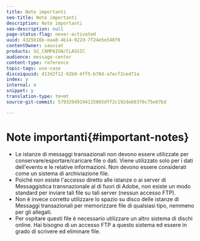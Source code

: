 ```yaml
---
title: Note importanti
seo-title: Note importanti
description: Note importanti
seo-description: null
page-status-flag: never-activated
uuid: 4325b16b-eaa8-4b14-922d-7f24e5e548f0
contentOwner: sauviat
products: SG_CAMPAIGN/CLASSIC
audience: message-center
content-type: reference
topic-tags: use-case
discoiquuid: d13d2f12-92b9-4ff5-b70d-a7ecf2ced71a
index: y
internal: n
snippet: y
translation-type: tm+mt
source-git-commit: 579329d9194115065dff2c192deb0376c75e67bd

---
```



# Note importanti{#important-notes}

* Le istanze di messaggi transazionali non devono essere utilizzate per conservare/esportare/caricare file o dati. Viene utilizzato solo per i dati dell&#39;evento e le relative informazioni. Non devono essere considerati come un sistema di archiviazione file.
* Poiché non esiste l&#39;accesso diretto alle istanze o ai server di Messaggistica transnazionale al di fuori di Adobe, non esiste un modo standard per inviare tali file su tali server (nessun accesso FTP).
* Non è invece corretto utilizzare lo spazio su disco delle istanze di Messaggi transazionali per memorizzare file di qualsiasi tipo, nemmeno per gli allegati.
* Per ospitare questi file è necessario utilizzare un altro sistema di dischi online. Hai bisogno di un accesso FTP a questo sistema ed essere in grado di scrivere ed eliminare file.

